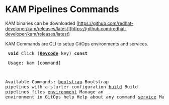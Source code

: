 # KAM Pipelines Commands

KAM binaries can be downloaded [https://github.com/redhat-developer/kam/releases/latest](https://github.com/redhat-developer/kam/releases/latest)

KAM Commands are CLI to setup GitOps environments and services.

<medium><pre>
**void** Click ([**Keycode**](#keycode) key) **const**
</pre></medium>

<medium><pre>
Usage:
  kam [command]

Available Commands:
  [bootstrap](bootstrap)   Bootstrap pipelines with a starter configuration
  [build](builid)       Build pipelines files
  [environment](environment) Manage an environment in GitOps
  help        Help about any command
  [service](service)     Manage services in an environment
  [version](version)     Print the version information
  [webhook](webhook)     Manage Git repository webhooks
</pre></medium>


